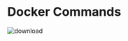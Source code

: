 # Docker Commands
![download](https://user-images.githubusercontent.com/75911392/210276325-68a1f015-9777-4e12-a894-95cb4a68ddff.png)
